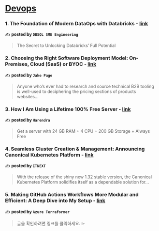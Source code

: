 
<h1><a href=https://medium.com/tag/devops/recommended target="_blank" rel="noopener noreferrer">Devops</a></h1>
<h3>1. The Foundation of Modern DataOps with Databricks - <a href="https://medium.com/dbsql-sme-engineering/the-foundation-of-modern-dataops-with-databricks-68e36f5d72e8" target="_blank" rel="noopener noreferrer">link</a></h3>

✍️ **posted by `DBSQL SME Engineering`**

<blockquote>The Secret to Unlocking Databricks’ Full Potential</blockquote>

<h3>2. Choosing the Right Software Deployment Model: On-Premises, Cloud (SaaS) or BYOC - <a href="https://medium.com/@jake.page91/choosing-the-right-software-deployment-model-on-premises-cloud-saas-or-byoc-be3304153f09" target="_blank" rel="noopener noreferrer">link</a></h3>

✍️ **posted by `Jake Page`**

<blockquote>Anyone who’s ever had to research and source technical B2B tooling is well-used to deciphering the pricing sections of products websites…</blockquote>

<h3>3. How I Am Using a Lifetime 100% Free Server - <a href="https://medium.com/@harendra21/how-i-am-using-a-lifetime-100-free-server-bd241e3a347a" target="_blank" rel="noopener noreferrer">link</a></h3>

✍️ **posted by `Harendra`**

<blockquote>Get a server with 24 GB RAM + 4 CPU + 200 GB Storage + Always Free</blockquote>

<h3>4. Seamless Cluster Creation & Management: Announcing Canonical Kubernetes Platform - <a href="https://medium.com/itnext/seamless-cluster-creation-management-announcing-canonical-kubernetes-platform-a6a03f345ca5" target="_blank" rel="noopener noreferrer">link</a></h3>

✍️ **posted by `ITNEXT`**

<blockquote>With the release of the shiny new 1.32 stable version, the Canonical Kubernetes Platform solidifies itself as a dependable solution for…</blockquote>

<h3>5. Making GitHub Actions Workflows More Modular and Efficient: A Deep Dive into My Setup - <a href="https://medium.com/azure-terraformer/making-github-actions-workflows-more-modular-and-efficient-a-deep-dive-into-my-setup-cb390223cdbb" target="_blank" rel="noopener noreferrer">link</a></h3>

✍️ **posted by `Azure Terraformer`**

<blockquote>글을 확인하려면 링크를 클릭하세요. ⌲</blockquote>

